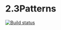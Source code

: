 # 2.3Patterns
[![Build status](https://ci.appveyor.com/api/projects/status/fe8utj96huy6b47x/branch/main?svg=true)](https://ci.appveyor.com/project/Kristina0805/2-3patterns/branch/main)
